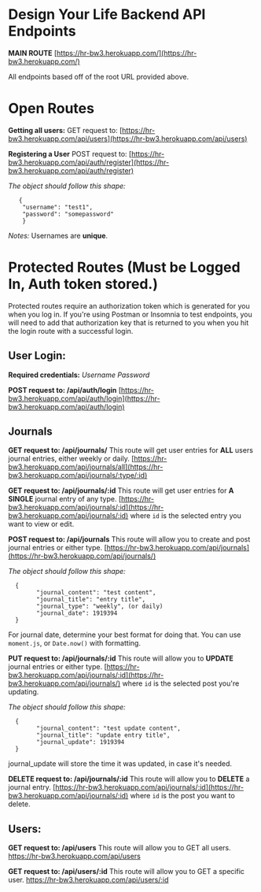 # Design Your Life Backend API Endpoints

**MAIN ROUTE**
[https://hr-bw3.herokuapp.com/](https://hr-bw3.herokuapp.com/)

All endpoints based off of the root URL provided above.

# Open Routes

**Getting all users:**
GET request to:
[https://hr-bw3.herokuapp.com/api/users](https://hr-bw3.herokuapp.com/api/users)

**Registering a User**
POST request to:
[https://hr-bw3.herokuapp.com/api/auth/register](https://hr-bw3.herokuapp.com/api/auth/register)

_The object should follow this shape:_

       {
        "username": "test1",
        "password": "somepassword"
        }

_Notes:_
Usernames are **unique**.

# Protected Routes (Must be Logged In, Auth token stored.)

Protected routes require an authorization token which is generated for you when you log in. If you're using Postman or Insomnia to test endpoints, you will need to add that authorization key that is returned to you when you hit the login route with a successful login.

## **User Login:**

**Required credentials:**
_Username
Password_

**POST request to: /api/auth/login**
[https://hr-bw3.herokuapp.com/api/auth/login](https://hr-bw3.herokuapp.com/api/auth/login)

## Journals

**GET request to: /api/journals/**
This route will get user entries for **ALL** users journal entries, either weekly or daily.
[https://hr-bw3.herokuapp.com/api/journals/all](https://hr-bw3.herokuapp.com/api/journals/:type/:id)

**GET request to: /api/journals/:id**
This route will get user entries for **A SINGLE** journal entry of any type.
[https://hr-bw3.herokuapp.com/api/journals/:id](https://hr-bw3.herokuapp.com/api/journals/:id) where `id` is the selected entry you want to view or edit.

**POST request to: /api/journals**
This route will allow you to create and post journal entries or either type.
[https://hr-bw3.herokuapp.com/api/journals](https://hr-bw3.herokuapp.com/api/journals/)

_The object should follow this shape:_

      {
    	    "journal_content": "test content",
    	    "journal_title": "entry title",
    	    "journal_type": "weekly", (or daily)
    	    "journal_date": 1919394
      }


For journal date, determine your best format for doing that. You can use `moment.js`, or `Date.now()` with formatting.

**PUT request to: /api/journals/:id**
This route will allow you to **UPDATE** journal entries or either type.
[https://hr-bw3.herokuapp.com/api/journals/:id](https://hr-bw3.herokuapp.com/api/journals/) where `id` is the selected post you're updating.

_The object should follow this shape:_

      {
    	    "journal_content": "test update content",
    	    "journal_title": "update entry title",
    	    "journal_update": 1919394
      }


journal_update will store the time it was updated, in case it's needed.

**DELETE request to: /api/journals/:id**
This route will allow you to **DELETE** a journal entry.
[https://hr-bw3.herokuapp.com/api/journals/:id](https://hr-bw3.herokuapp.com/api/journals/:id) where `id` is the post you want to delete.

## **Users:**

**GET request to: /api/users**
This route will allow you to GET all users.
https://hr-bw3.herokuapp.com/api/users

**GET request to: /api/users/:id**
This route will allow you to GET a specific user.
https://hr-bw3.herokuapp.com/api/users/:id

